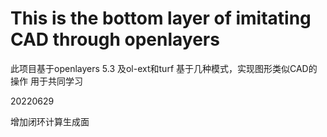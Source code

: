 # This is the bottom layer of imitating CAD through openlayers

此项目基于openlayers 5.3 及ol-ext和turf
基于几种模式，实现图形类似CAD的操作
用于共同学习

20220629

增加闭环计算生成面
